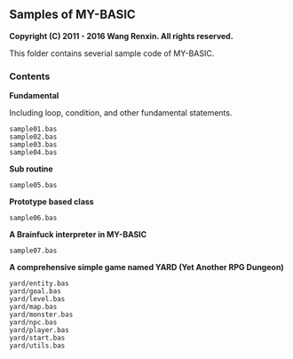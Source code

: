 ## Samples of MY-BASIC

**Copyright (C) 2011 - 2016 Wang Renxin. All rights reserved.**

This folder contains severial sample code of MY-BASIC.

### Contents

**Fundamental**

Including loop, condition, and other fundamental statements.

	sample01.bas
	sample02.bas
	sample03.bas
	sample04.bas

**Sub routine**

	sample05.bas

**Prototype based class**

	sample06.bas

**A Brainfuck interpreter in MY-BASIC**

	sample07.bas

**A comprehensive simple game named YARD (Yet Another RPG Dungeon)**

	yard/entity.bas
	yard/goal.bas
	yard/level.bas
	yard/map.bas
	yard/monster.bas
	yard/npc.bas
	yard/player.bas
	yard/start.bas
	yard/utils.bas

